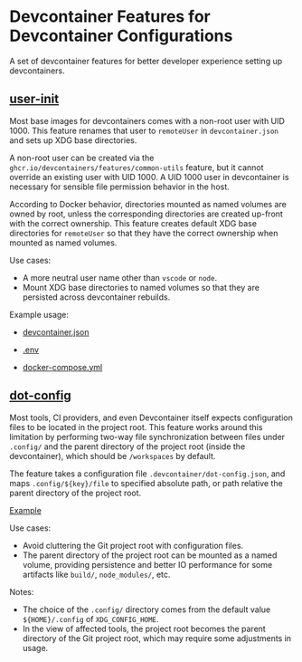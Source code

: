 # Devcontainer Features for Devcontainer Configurations

A set of devcontainer features for better developer experience setting up devcontainers.

## [user-init](.devcontainer/features/src/user-init/README.md)

Most base images for devcontainers comes with a non-root user with UID 1000. This feature renames that user to `remoteUser` in `devcontainer.json` and sets up XDG base directories.

A non-root user can be created via the `ghcr.io/devcontainers/features/common-utils` feature, but it cannot override an existing user with UID 1000. A UID 1000 user in devcontainer is necessary for sensible file permission behavior in the host.

According to Docker behavior, directories mounted as named volumes are owned by root, unless the corresponding directories are created up-front with the correct ownership. This feature creates default XDG base directories for `remoteUser` so that they have the correct ownership when mounted as named volumes.

Use cases:

- A more neutral user name other than `vscode` or `node`.
- Mount XDG base directories to named volumes so that they are persisted across devcontainer rebuilds.

Example usage:

- [devcontainer.json](.devcontainer/devcontainer.json)

- [.env](.devcontainer/.env)

- [docker-compose.yml](.devcontainer/docker-compose.yml)

## [dot-config](.devcontainer/features/src/dot-config/README.md)

Most tools, CI providers, and even Devcontainer itself expects configuration files to be located in the project root. This feature works around this limitation by performing two-way file synchronization between files under `.config/` and the parent directory of the project root (inside the devcontainer), which should be `/workspaces` by default.

The feature takes a configuration file `.devcontainer/dot-config.json`, and maps `.config/${key}/file` to specified absolute path, or path relative the parent directory of the project root.

[Example](.devcontainer/dot-config.json)

Use cases:

- Avoid cluttering the Git project root with configuration files.
- The parent directory of the project root can be mounted as a named volume, providing persistence and better IO performance for some artifacts like `build/`, `node_modules/`, etc.

Notes:

- The choice of the `.config/` directory comes from the default value `${HOME}/.config` of `XDG_CONFIG_HOME`.
- In the view of affected tools, the project root becomes the parent directory of the Git project root, which may require some adjustments in usage.
